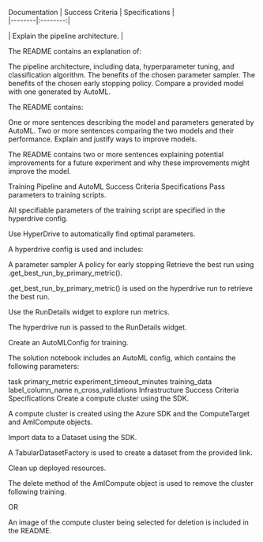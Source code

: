 Documentation
| Success Criteria |	Specifications  |  
|--------|:--------:|
	
| Explain the pipeline architecture. | 

The README contains an explanation of:

The pipeline architecture, including data, hyperparameter tuning, and classification algorithm.
The benefits of the chosen parameter sampler.
The benefits of the chosen early stopping policy.
Compare a provided model with one generated by AutoML.

The README contains:

One or more sentences describing the model and parameters generated by AutoML.
Two or more sentences comparing the two models and their performance.
Explain and justify ways to improve models.

The README contains two or more sentences explaining potential improvements for a future experiment and why these improvements might improve the model.

Training Pipeline and AutoML
Success Criteria	Specifications
Pass parameters to training scripts.

All specifiable parameters of the training script are specified in the hyperdrive config.

Use HyperDrive to automatically find optimal parameters.

A hyperdrive config is used and includes:

A parameter sampler
A policy for early stopping
Retrieve the best run using .get_best_run_by_primary_metric().

.get_best_run_by_primary_metric() is used on the hyperdrive run to retrieve the best run.

Use the RunDetails widget to explore run metrics.

The hyperdrive run is passed to the RunDetails widget.

Create an AutoMLConfig for training.

The solution notebook includes an AutoML config, which contains the following parameters:

task
primary_metric
experiment_timeout_minutes
training_data
label_column_name
n_cross_validations
Infrastructure
Success Criteria	Specifications
Create a compute cluster using the SDK.

A compute cluster is created using the Azure SDK and the ComputeTarget and AmlCompute objects.

Import data to a Dataset using the SDK.

A TabularDatasetFactory is used to create a dataset from the provided link.

Clean up deployed resources.

The delete method of the AmlCompute object is used to remove the cluster following training.

OR

An image of the compute cluster being selected for deletion is included in the README.

